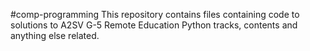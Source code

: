 #comp-programming
This repository contains files containing code to
solutions to A2SV G-5 Remote Education Python tracks, contents and anything else related. 

